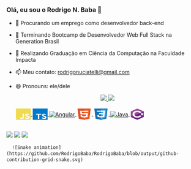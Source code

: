 ### Olá, eu sou o Rodrigo N. Baba 👋

- 🔭 Procurando um emprego como desenvolvedor back-end
- 🌱 Terminando Bootcamp de Desenvolvedor Web Full Stack na Generation Brasil
- 🌱 Realizando Graduação em Ciência da Computação na Faculdade Impacta
- 📫 Meu contato: rodrigonuciatelli@gmail.com
- 😄 Pronouns: ele/dele

  <div align="center">
   <a href="https://github.com/RodrigoBaba">
    <img height="170em" src="https://github-readme-stats.vercel.app/api?username=RodrigoBaba&show_icons=true&theme=tokyonight&include_all_commits=true&count_private=true"/>
   <img height="170em" src="https://github-readme-stats.vercel.app/api/top-langs/?username=RodrigoBaba&layout=compact&langs_count=7&theme=tokyonight"/>
  </div>
  
  <div style="display: inline_block"><br>
  <img align="center" alt="Js" height="30" width="40" src="https://raw.githubusercontent.com/devicons/devicon/master/icons/javascript/javascript-plain.svg">
  <img align="center" alt="Ts" height="30" width="40" src="https://raw.githubusercontent.com/devicons/devicon/master/icons/typescript/typescript-plain.svg">
  <img align="center" alt="Angular" height="30" width="40" src="https://cdn.jsdelivr.net/gh/devicons/devicon/icons/angularjs/angularjs-plain.svg">
  <img align="center" alt="HTML" height="30" width="40" src="https://raw.githubusercontent.com/devicons/devicon/master/icons/html5/html5-original.svg">
  <img align="center" alt="CSS" height="30" width="40" src="https://raw.githubusercontent.com/devicons/devicon/master/icons/css3/css3-original.svg">
  <img align="center" alt="Java" height="30" width="40" src="https://cdn.jsdelivr.net/gh/devicons/devicon/icons/java/java-original.svg">
  <img align="center" alt="Csharp" height="30" width="40" src="https://raw.githubusercontent.com/devicons/devicon/master/icons/csharp/csharp-original.svg">
  <img align="right" alt="" height="150" style="border-radius:50px;" src="">
</div>

 
  ##
  
  <div>      
  <a href="https://www.instagram.com/rodrigonuciatelli/" target="_blank"><img src="https://img.shields.io/badge/-Instagram-%23E4405F?style=for-the-badge&logo=instagram&logoColor=white" target="_blank"></a>  
  <a href = "mailto:rodrigonuciatelli@gmail.com"><img src="https://img.shields.io/badge/-Gmail-%23333?style=for-the-badge&logo=gmail&logoColor=white" target="_blank"></a>
  <a href="https://www.linkedin.com/in/rodrigo-nuciatelli-baba-a64414217/" target="_blank"><img src="https://img.shields.io/badge/-LinkedIn-%230077B5?style=for-the-badge&logo=linkedin&logoColor=white" target="_blank"></a> 
        
      ![Snake animation](https://github.com/RodrigoBaba/RodrigoBaba/blob/output/github-contribution-grid-snake.svg)
    
  </div>
  

